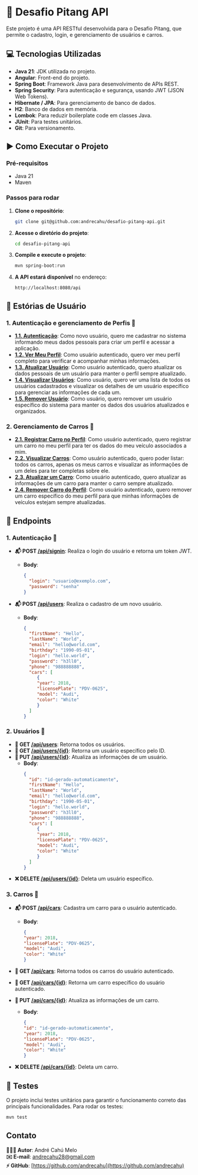 # 📖 Desafio Pitang API

Este projeto é uma API RESTful desenvolvida para o Desafio Pitang, que permite o cadastro, login, e gerenciamento de usuários e carros.


## 💻 Tecnologias Utilizadas

- **Java 21**: JDK utilizada no projeto.
- **Angular**: Front-end do projeto.
- **Spring Boot**: Framework Java para desenvolvimento de APIs REST.
- **Spring Security**: Para autenticação e segurança, usando JWT (JSON Web Tokens).
- **Hibernate / JPA**: Para gerenciamento de banco de dados.
- **H2**: Banco de dados em memória.
- **Lombok**: Para reduzir boilerplate code em classes Java.
- **JUnit**: Para testes unitários.
- **Git**: Para versionamento.


## ▶️ Como Executar o Projeto

### Pré-requisitos

- Java 21
- Maven

### Passos para rodar

1. **Clone o repositório**:
    ```bash
    git clone git@github.com:andrecahu/desafio-pitang-api.git
    ```

2. **Acesse o diretório do projeto**:
    ```bash
    cd desafio-pitang-api
    ```

3. **Compile e execute o projeto**:

    ```bash
    mvn spring-boot:run
    ```

4. **A API estará disponível** no endereço:
    ```
    http://localhost:8080/api
    ```


## 📜 Estórias de Usuário

### 1. **Autenticação e gerenciamento de Perfis** 👤

- **<ins>1.1. Autenticação**: Como novo usuário, quero me cadastrar no sistema informando meus dados pessoais para criar um perfil e acessar a aplicação.
- **<ins>1.2. Ver Meu Perfil**: Como usuário autenticado, quero ver meu perfil completo para verificar e acompanhar minhas informações.
- **<ins>1.3. Atualizar Usuário**: Como usuário autenticado, quero atualizar os dados pessoais de um usuário para manter o perfil sempre atualizado.
- **<ins>1.4. Visualizar Usuários**: Como usuário, quero ver uma lista de todos os usuários cadastrados e visualizar os detalhes de um usuário específico para gerenciar as informações de cada um.
- **<ins>1.5. Remover Usuário**: Como usuário, quero remover um usuário específico do sistema para manter os dados dos usuários atualizados e organizados.


### 2. **Gerenciamento de Carros** 🚗

- **<ins>2.1. Registrar Carro no Perfil**: Como usuário autenticado, quero registrar um carro no meu perfil para ter os dados do meu veículo associados a mim.
- **<ins>2.2. Visualizar Carros**: Como usuário autenticado, quero poder listar: todos os carros, apenas os meus carros e visualizar as informações de um deles para ter completas sobre ele.
- **<ins>2.3. Atualizar um Carro**: Como usuário autenticado, quero atualizar as informações de um carro para manter o carro sempre atualizado.
- **<ins>2.4. Remover Carro do Perfil**: Como usuário autenticado, quero remover um carro específico do meu perfil para que minhas informações de veículos estejam sempre atualizadas.


## 🔗 Endpoints

### 1. **Autenticação** 🔐

- **📬 POST <ins>/api/signin**: Realiza o login do usuário e retorna um token JWT.
    - **Body**:
        ```json
        {
          "login": "usuario@exemplo.com",
          "password": "senha"
        }
        ```

- **📬 POST <ins>/api/users**: Realiza o cadastro de um novo usuário.
    - **Body**:
        ```json
        {
          "firstName": "Hello",
          "lastName": "World",
          "email": "hello@world.com",
          "birthday": "1990-05-01",
          "login": "hello.world",
          "password": "h3ll0",
          "phone": "988888888",
          "cars": [
             {
             "year": 2018,
             "licensePlate": "PDV-0625",
             "model": "Audi",
             "color": "White"
             }
          ]
        }

        ```

### 2. **Usuários** 👥

- **🫴 GET <ins>/api/users**: Retorna todos os usuários.
- **🫴 GET <ins>/api/users/{id}**: Retorna um usuário específico pelo ID.
- **🔄 PUT <ins>/api/users/{id}**: Atualiza as informações de um usuário.
    - **Body**:
        ```json
        {
          "id": "id-gerado-automaticamente",
          "firstName": "Hello",
          "lastName": "World",
          "email": "hello@world.com",
          "birthday": "1990-05-01",
          "login": "hello.world",
          "password": "h3ll0",
          "phone": "988888888",
          "cars": [
             {
             "year": 2018,
             "licensePlate": "PDV-0625",
             "model": "Audi",
             "color": "White"
             }
          ]
        }
        ```
- **❌ DELETE <ins>/api/users/{id}**: Deleta um usuário específico.

### 3. **Carros** 🚙

- **📬 POST <ins>/api/cars**: Cadastra um carro para o usuário autenticado.
    - **Body**:
        ```json
        {
        "year": 2018,
        "licensePlate": "PDV-0625",
        "model": "Audi",
        "color": "White"
        }
        ```

- **🫴 GET <ins>/api/cars**: Retorna todos os carros do usuário autenticado.
- **🫴 GET <ins>/api/cars/{id}**: Retorna um carro específico do usuário autenticado.
- **🔄 PUT <ins>/api/cars/{id}**: Atualiza as informações de um carro.
    - **Body**:
        ```json
        {
        "id": "id-gerado-automaticamente",
        "year": 2018,
        "licensePlate": "PDV-0625",
        "model": "Audi",
        "color": "White"
        }
        ```
- **❌ DELETE <ins>/api/cars/{id}**: Deleta um carro.

## 🔬 Testes

O projeto inclui testes unitários para garantir o funcionamento correto das principais funcionalidades. Para rodar os testes:
```bash
mvn test
```


## Contato

**🙋🏻‍♂️ Autor**: André Cahú Melo  
**✉️ E-mail**: andrecahu28@gmail.com  
**⚡ GitHub**: [https://github.com/andrecahu](https://github.com/andrecahu)
